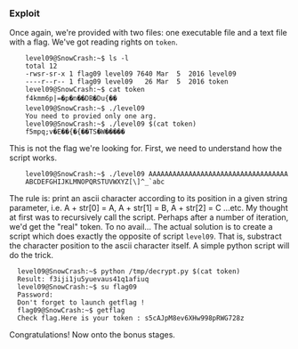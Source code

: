 ### Exploit

Once again, we're provided with two files: one executable file and a text file with a flag. We've got reading rights on `token`.

```
    level09@SnowCrash:~$ ls -l
    total 12
    -rwsr-sr-x 1 flag09 level09 7640 Mar  5  2016 level09
    ----r--r-- 1 flag09 level09   26 Mar  5  2016 token
    level09@SnowCrash:~$ cat token
    f4kmm6p|=�p�n��DB�Du{��
    level09@SnowCrash:~$ ./level09
    You need to provied only one arg.
    level09@SnowCrash:~$ ./level09 $(cat token)
    f5mpq;v�E��{�{��TS�W�����
```
This is not the flag we're looking for. First, we need to understand how the script works.

```
    level09@SnowCrash:~$ ./level09 AAAAAAAAAAAAAAAAAAAAAAAAAAAAAAAAAAA
    ABCDEFGHIJKLMNOPQRSTUVWXYZ[\]^_`abc
```
The rule is: print an ascii character according to its position in a given string parameter, i.e. A + str[0] = A, A + str[1] = B, A + str[2] = C ...etc. My thought at first was to recursively call the script. Perhaps after a number of iteration, we'd get the "real" token. To no avail... The actual solution is to create a script which does exactly the opposite of script `level09`. That is, substract the character position to the ascii character itself. A simple python script will do the trick.

```
  level09@SnowCrash:~$ python /tmp/decrypt.py $(cat token)
  Result: f3iji1ju5yuevaus41q1afiuq
  level09@SnowCrash:~$ su flag09
  Password:
  Don't forget to launch getflag !
  flag09@SnowCrash:~$ getflag
  Check flag.Here is your token : s5cAJpM8ev6XHw998pRWG728z
```
 Congratulations! Now onto the bonus stages.
